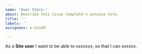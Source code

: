 ```yaml
---
name: 'User Story:'
about: Describe this issue template's purpose here.
title: ''
labels: ''
assignees: e-kai00

---
```


As a **Site user** I want to be able to xxxxxxx, so that I can xxxxxx.
